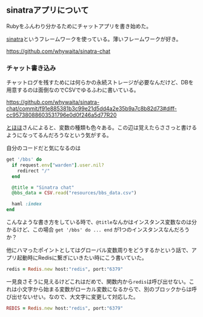 ## sinatraアプリについて

Rubyをふんわり分かるためにチャットアプリを書き始めた。

[sinatra](sinatrarb.com)というフレームワークを使っている。薄いフレームワークが好き。

https://github.com/whywaita/sinatra-chat

### チャット書き込み

チャットログを残すためには何らかの永続ストレージが必要なんだけど、DBを用意するのは面倒なのでCSVでゆるふわに書いている。

https://github.com/whywaita/sinatra-chat/commit/f91e885381b3c99e21d5dd4a2e35b9a7c8b82d73#diff-cc95738088603531796e0d0f246a5d77R20

[とほほ](http://www.tohoho-web.com/ruby/variables.html)さんによると、変数の種類も色々ある。この辺は覚えたらささっと書けるようになってるんだろうなという気がする。

自分のコードだと気になるのは

```ruby
get '/bbs' do
  if request.env["warden"].user.nil?
    redirect "/"
  end

  @title = "Sinatra chat"
  @bbs_data = CSV.read("resources/bbs_data.csv")

  haml :index
end
```

こんなような書き方をしている時で、`@title`なんかはインスタンス変数なのは分かるけど、この場合 `get '/bbs' do ... end` が1つのインスタンスなんだろうか？

他にハマったポイントとしてはグローバル変数周りをどうするかという話で、アプリ起動時にRedisに繋ぎにいきたい時にこう書いていた。

```ruby
redis = Redis.new host:"redis", port:"6379"
```

一見良さそうに見えるけどこれはだめで、関数内から`redis`は呼び出せない。これは小文字から始まる変数がローカル変数になるからで、別のブロックからは呼び出せないせい。なので、大文字に変更して対応した。

```ruby
REDIS = Redis.new host:"redis", port:"6379"
```
